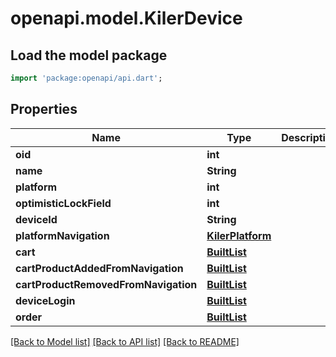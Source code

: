 # openapi.model.KilerDevice

## Load the model package
```dart
import 'package:openapi/api.dart';
```

## Properties
Name | Type | Description | Notes
------------ | ------------- | ------------- | -------------
**oid** | **int** |  | [optional] 
**name** | **String** |  | [optional] 
**platform** | **int** |  | [optional] 
**optimisticLockField** | **int** |  | [optional] 
**deviceId** | **String** |  | [optional] 
**platformNavigation** | [**KilerPlatform**](KilerPlatform.md) |  | [optional] 
**cart** | [**BuiltList<KilerCart>**](KilerCart.md) |  | [optional] 
**cartProductAddedFromNavigation** | [**BuiltList<KilerCartProduct>**](KilerCartProduct.md) |  | [optional] 
**cartProductRemovedFromNavigation** | [**BuiltList<KilerCartProduct>**](KilerCartProduct.md) |  | [optional] 
**deviceLogin** | [**BuiltList<KilerDeviceLogin>**](KilerDeviceLogin.md) |  | [optional] 
**order** | [**BuiltList<KilerOrder>**](KilerOrder.md) |  | [optional] 

[[Back to Model list]](../README.md#documentation-for-models) [[Back to API list]](../README.md#documentation-for-api-endpoints) [[Back to README]](../README.md)


